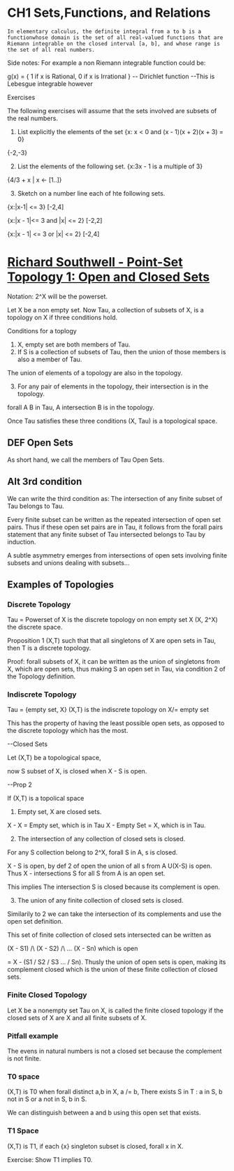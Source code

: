# CH1 Sets,Functions, and Relations

```
In elementary calculus, the definite integral from a to b is a functionwhose domain is the set of all real-valued functions that are Riemann integrable on the closed interval [a, b], and whose range is the set of all real numbers.
```

Side notes:
For example a non Riemann integrable function could be:

g(x) = { 1 if x is Rational,
         0 if x is Irrational } -- Dirichlet function
--This is Lebesgue integrable however

Exercises

The following exercises will assume that the sets involved are subsets of the real numbers.

1. List explicitly the elements of the set {x: x < 0 and (x - 1)(x + 2)(x + 3) = 0}

{-2,-3}

2. List the elements of the following set. {x:3x - 1 is a multiple of 3}

{4/3 + x | x <- [1..]}

3. Sketch on a number line each of hte following sets.

{x:|x-1| <= 3}
[-2,4]

{x:|x - 1|<= 3 and |x| <= 2}
[-2,2]

{x:|x - 1| <= 3 or |x| <= 2}
[-2,4]


# [Richard Southwell - Point-Set Topology 1: Open and Closed Sets](https://www.youtube.com/wastch?v=kmMiZHSvON)

Notation: 2^X will be the powerset.

Let X be a non empty set. Now Tau, a collection of subsets of X, is a topology on X if three conditions hold.

Conditions for a toplogy
1. X, empty set are both members of Tau.
2. If S is a collection of subsets of Tau, then the union of those members is also a member of Tau.

The union of elements of a topology are also in the topology.

3. For any pair of elements in the topology, their intersection is in the topology.

forall A B in Tau, A intersection B is in the topology.

Once Tau satisfies these three conditions (X, Tau) is a topological space.

## DEF Open Sets
As short hand, we call the members of Tau Open Sets.

## Alt 3rd condition
We can write the third condition as: The intersection of any finite subset of Tau belongs to Tau.

Every finite subset can be written as the repeated intersection of open set pairs. Thus if these open set pairs are in Tau, it follows from the forall pairs statement that any finite subset of Tau intersected belongs to Tau by induction.

A subtle asymmetry emerges from intersections of open sets involving finite subsets and unions dealing with subsets...

## Examples of Topologies

### Discrete Topology
Tau = Powerset of X is the discrete topology on non empty set X
(X, 2^X) the discrete space.

Proposition 1 (X,T) such that that all singletons of X are open sets in Tau, then T is a discrete topology.

Proof: forall subsets of X, it can be written as the union of singletons from X, which are open sets, thus making S an open set in Tau, via condition 2 of the Topology definition.

### Indiscrete Topology

Tau = {empty set, X}
(X,T) is the indiscrete topology on X/= empty set

This has the property of having the least possible open sets, as opposed to the discrete topology which has the most.

--Closed Sets

Let (X,T) be a topological space,

now S subset of X, is closed when X - S is open.

--Prop 2

If (X,T) is a topolical space

1. Empty set, X are closed sets.

X - X = Empty set, which is in Tau
X - Empty Set = X, which is in Tau.

2. The intersection of any collection of closed sets is closed.

For any S collection belong to 2^X, forall S in A, s is closed.

X - S is open, by def 2 of open the union of all s from A U(X-S) is open. Thus X - intersections S for all S from A is an open set.

This implies The intersection S is closed because its complement is open.

3. The union of any finite collection of closed sets is closed.

Similarily to 2 we can take the intersection of its complements and use the open set definition.

This set of finite collection of closed sets intersected can be written as

(X - S1) /\ (X - S2) /\ ... (X - Sn) which is open

= X - (S1 \/ S2 \/ S3 ... \/ Sn). Thusly the union of open sets is open, making its complement closed which is the union of these finite collection of closed sets.

### Finite Closed Topology

Let X be a nonempty set Tau on X, is called the finite closed topology if the closed sets of X are X and all finite subsets of X.

### Pitfall example

The evens in natural numbers is not a closed set because the complement is not finite.

### T0 space

(X,T) is T0 when forall distinct a,b in X, a /= b,
There exists S in T : a in S, b not in S
                   or a not in S, b in S.

We can distinguish between a and b using this open set that exists.

### T1 Space

(X,T) is T1, if each {x} singleton subset is closed, forall x in X.

Exercise: Show T1 implies T0.